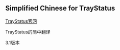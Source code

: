 ## Simplified Chinese for TrayStatus

[TrayStatus官网](https://www.traystatus.com/)

TrayStatus的简中翻译

3.1版本
